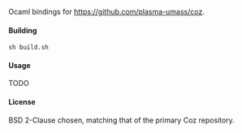 Ocaml bindings for https://github.com/plasma-umass/coz.

#### Building
```
sh build.sh
```

#### Usage
TODO

#### License
BSD 2-Clause chosen, matching that of the primary Coz repository.
